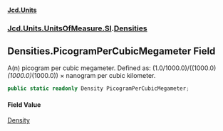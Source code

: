 #### [Jcd.Units](index.md 'index')
### [Jcd.Units.UnitsOfMeasure.SI](Jcd.Units.UnitsOfMeasure.SI.md 'Jcd.Units.UnitsOfMeasure.SI').[Densities](Densities.md 'Jcd.Units.UnitsOfMeasure.SI.Densities')

## Densities.PicogramPerCubicMegameter Field

A(n) picogram per cubic megameter. Defined as: (1.0/1000.0)/((1000.0)*(1000.0)*(1000.0)) × nanogram per cubic kilometer.

```csharp
public static readonly Density PicogramPerCubicMegameter;
```

#### Field Value
[Density](Density.md 'Jcd.Units.UnitTypes.Density')